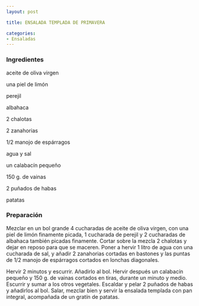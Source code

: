 ```yaml
---
layout: post

title: ENSALADA TEMPLADA DE PRIMAVERA

categories:
- Ensaladas
---
```

<h3>Ingredientes</h3>

aceite de oliva virgen

una piel de limón

perejil

albahaca

2 chalotas

2 zanahorias

1/2 manojo de espárragos

agua y sal

un calabacín pequeño

150 g. de vainas

2 puñados de habas

patatas

<h3>Preparación</h3>

Mezclar en un bol grande 4 cucharadas de aceite de oliva virgen, con una piel de limón finamente picada, 1 cucharada de perejil y 2 cucharadas de albahaca también picadas finamente. Cortar sobre la mezcla 2 chalotas y dejar en reposo para que se maceren. Poner a hervir 1 litro de agua con una cucharada de sal, y añadir 2 zanahorias cortadas en bastones y las puntas de 1/2 manojo de espárragos cortados en lonchas diagonales.

Hervir 2 minutos y escurrir. Añadirlo al bol. Hervir después un calabacín pequeño y 150 g. de vainas cortados en tiras, durante un minuto y medio. Escurrir y sumar a los otros vegetales. Escaldar y pelar 2 puñados de habas y añadirlos al bol. Salar, mezclar bien y servir la ensalada templada con pan integral, acompañada de un gratín de patatas.

